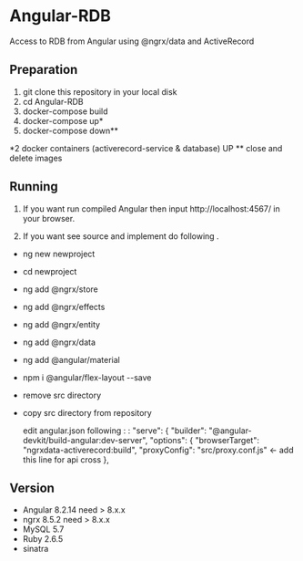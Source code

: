 # Angular-RDB
Access to RDB from Angular using @ngrx/data and ActiveRecord

## Preparation
1. git clone this repository in your local disk
2. cd Angular-RDB
3. docker-compose build
4. docker-compose up*
5. docker-compose down**   

*2 docker containers (activerecord-service & database) UP
** close and delete images

## Running
1. If you want run compiled Angular then input http://localhost:4567/ in your browser.
   

2. If you want see source and implement do following .
- ng new newproject
- cd newproject
- ng add @ngrx/store
- ng add @ngrx/effects
- ng add @ngrx/entity
- ng add @ngrx/data
- ng add @angular/material
- npm i @angular/flex-layout --save

- remove src directory
- copy src directory from repository

   edit angular.json following
          :
          :
    "serve": {
    "builder": "@angular-devkit/build-angular:dev-server",
    "options": {
    "browserTarget": "ngrxdata-activerecord:build",
    "proxyConfig": "src/proxy.conf.js"  <- add this line for api cross
    },

## Version
- Angular  8.2.14 need > 8.x.x
- ngrx  8.5.2  need > 8.x.x
- MySQL 5.7
- Ruby 2.6.5
- sinatra
